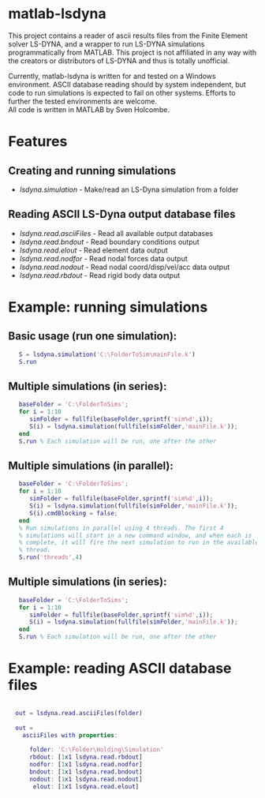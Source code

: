 # matlab-lsdyna

This project contains a reader of ascii results files from the Finite Element solver LS-DYNA, and a wrapper to run LS-DYNA simulations programmatically from MATLAB. This project is not affiliated in any way with the creators or distributors of LS-DYNA and thus is totally unofficial.

Currently, matlab-lsdyna is written for and tested on a Windows environment. ASCII database reading should by system independent, but code to run simulations is expected to fail on other systems. Efforts to further the tested environments are welcome.  
All code is written in MATLAB by Sven Holcombe.

# Features

## Creating and running simulations
-  *lsdyna.simulation*             - Make/read an LS-Dyna simulation from a folder

## Reading ASCII LS-Dyna output database files
-  *lsdyna.read.asciiFiles*        - Read all available output databases
-  *lsdyna.read.bndout*            - Read boundary conditions output
-  *lsdyna.read.elout*             - Read element data output
-  *lsdyna.read.nodfor*            - Read nodal forces data output
-  *lsdyna.read.nodout*            - Read nodal coord/disp/vel/acc data output
-  *lsdyna.read.rbdout*            - Read rigid body data output





# Example: running simulations

## Basic usage (run one simulation):

```matlab
   S = lsdyna.simulation('C:\FolderToSim\mainFile.k')
   S.run
``` 
 
##  Multiple simulations (in series):
```matlab
   baseFolder = 'C:\FolderToSims';
   for i = 1:10
      simFolder = fullfile(baseFolder,sprintf('sim%d',i));
      S(i) = lsdyna.simulation(fullfile(simFolder,'mainFile.k'));
   end
   S.run % Each simulation will be run, one after the other
``` 
 
##  Multiple simulations (in parallel):
```matlab
   baseFolder = 'C:\FolderToSims';
   for i = 1:10
      simFolder = fullfile(baseFolder,sprintf('sim%d',i));
      S(i) = lsdyna.simulation(fullfile(simFolder,'mainFile.k'));
      S(i).cmdBlocking = false;
   end
   % Run simulations in parallel using 4 threads. The first 4
   % simulations will start in a new command window, and when each is
   % complete, it will fire the next simulation to run in the available
   % thread.
   S.run('threads',4)
```


##  Multiple simulations (in series):
```matlab
   baseFolder = 'C:\FolderToSims';
   for i = 1:10
      simFolder = fullfile(baseFolder,sprintf('sim%d',i));
      S(i) = lsdyna.simulation(fullfile(simFolder,'mainFile.k'));
   end
   S.run % Each simulation will be run, one after the other
``` 

# Example: reading ASCII database files
```matlab

  out = lsdyna.read.asciiFiles(folder)
 
  out = 
    asciiFiles with properties:
  
      folder: 'C:\Folder\Holding\Simulation'
      rbdout: [1x1 lsdyna.read.rbdout]
      nodfor: [1x1 lsdyna.read.nodfor]
      bndout: [1x1 lsdyna.read.bndout]
      nodout: [1x1 lsdyna.read.nodout]
       elout: [1x1 lsdyna.read.elout]
```


